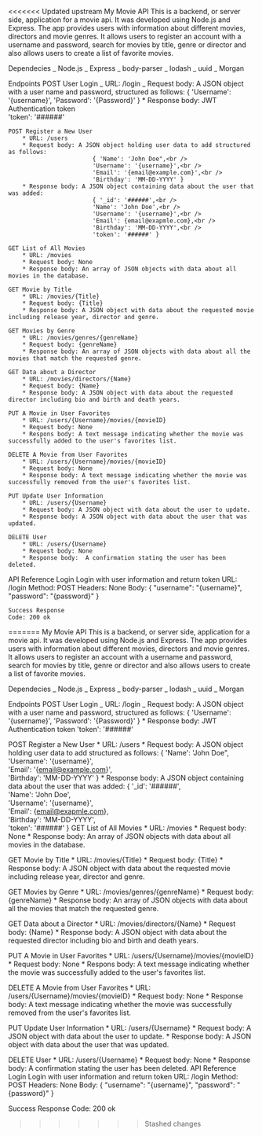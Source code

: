 <<<<<<< Updated upstream
My Movie API
This is a backend, or server side, application for a movie api. It was developed using Node.js and Express. The app provides users with information about different movies, directors and movie genres. It allows users to register an account with a username and password, search for movies by title, genre or director and also allows users to create a list of favorite movies.

Dependecies
_ Node.js
_ Express
_ body-parser
_ lodash
_ uuid
_ Morgan

Endpoints
POST User Login
_ URL: /login
_ Request body: A JSON object with a user name and password, structured as follows:
{ 'Username': '{username}', 'Password': '{Password}' } \* Response body: JWT Authentication token <br />
'token': '######'

    POST Register a New User
        * URL: /users
        * Request body: A JSON object holding user data to add structured as follows:
                            { 'Name': 'John Doe",<br />
                            'Username': '{username}',<br />
                            'Email': '{email@example.com}',<br />
                            'Birthday': 'MM-DD-YYYY' }
        * Response body: A JSON object containing data about the user that was added:
                            { '_id': '######',<br />
                            'Name': 'John Doe',<br />
                            'Username': '{username}',<br />
                            'Email': {email@exapmle.com},<br />
                            'Birthday': 'MM-DD-YYYY',<br />
                            'token': '######' }

    GET List of All Movies
        * URL: /movies
        * Request body: None
        * Response body: An array of JSON objects with data about all movies in the database.

    GET Movie by Title
        * URL: /movies/{Title}
        * Request body: {Title}
        * Response body: A JSON object with data about the requested movie including release year, director and genre.

    GET Movies by Genre
        * URL: /movies/genres/{genreName}
        * Request body: {genreName}
        * Response body: An array of JSON objects with data about all the movies that match the requested genre.

    GET Data about a Director
        * URL: /movies/directors/{Name}
        * Request body: {Name}
        * Response body: A JSON object with data about the requested director including bio and birth and death years.

    PUT A Movie in User Favorites
        * URL: /users/{Username}/movies/{movieID}
        * Request body: None
        * Respons body: A text message indicating whether the movie was successfully added to the user's favorites list.

    DELETE A Movie from User Favorites
        * URL: /users/{Username}/movies/{movieID}
        * Request body: None
        * Response body: A text message indicating whether the movie was successfully removed from the user's favorites list.

    PUT Update User Information
        * URL: /users/{Username}
        * Request body: A JSON object with data about the user to update.
        * Response body: A JSON object with data about the user that was updated.

    DELETE User
        * URL: /users/{Username}
        * Request body: None
        * Response body:  A confirmation stating the user has been deleted.

API Reference
Login
Login with user information and return token
URL: /login
Method: POST
Headers: None
Body:
{
"username": "{username}",
"password": "{password}"
}

    Success Response
    Code: 200 ok
=======
My Movie API This is a backend, or server side, application for a movie api. It was developed using Node.js and Express. The app provides users with information about different movies, directors and movie genres. It allows users to register an account with a username and password, search for movies by title, genre or director and also allows users to create a list of favorite movies.

Dependecies _ Node.js _ Express _ body-parser _ lodash _ uuid _ Morgan

Endpoints POST User Login _ URL: /login _ Request body: A JSON object with a user name and password, structured as follows: { 'Username': '{username}', 'Password': '{Password}' } * Response body: JWT Authentication token
'token': '######'

POST Register a New User
    * URL: /users
    * Request body: A JSON object holding user data to add structured as follows:
                        { 'Name': 'John Doe",<br />
                        'Username': '{username}',<br />
                        'Email': '{email@example.com}',<br />
                        'Birthday': 'MM-DD-YYYY' }
    * Response body: A JSON object containing data about the user that was added:
                        { '_id': '######',<br />
                        'Name': 'John Doe',<br />
                        'Username': '{username}',<br />
                        'Email': {email@exapmle.com},<br />
                        'Birthday': 'MM-DD-YYYY',<br />
                        'token': '######' }
GET List of All Movies
    * URL: /movies
    * Request body: None
    * Response body: An array of JSON objects with data about all movies in the database.

GET Movie by Title
    * URL: /movies/{Title}
    * Request body: {Title}
    * Response body: A JSON object with data about the requested movie including release year, director and genre.

GET Movies by Genre
    * URL: /movies/genres/{genreName}
    * Request body: {genreName}
    * Response body: An array of JSON objects with data about all the movies that match the requested genre.

GET Data about a Director
    * URL: /movies/directors/{Name}
    * Request body: {Name}
    * Response body: A JSON object with data about the requested director including bio and birth and death years.

PUT A Movie in User Favorites
    * URL: /users/{Username}/movies/{movieID}
    * Request body: None
    * Respons body: A text message indicating whether the movie was successfully added to the user's favorites list.

DELETE A Movie from User Favorites
    * URL: /users/{Username}/movies/{movieID}
    * Request body: None
    * Response body: A text message indicating whether the movie was successfully removed from the user's favorites list.

PUT Update User Information
    * URL: /users/{Username}
    * Request body: A JSON object with data about the user to update.
    * Response body: A JSON object with data about the user that was updated.

DELETE User
    * URL: /users/{Username}
    * Request body: None
    * Response body:  A confirmation stating the user has been deleted.
API Reference Login Login with user information and return token URL: /login Method: POST Headers: None Body: { "username": "{username}", "password": "{password}" }

Success Response
Code: 200 ok
>>>>>>> Stashed changes

